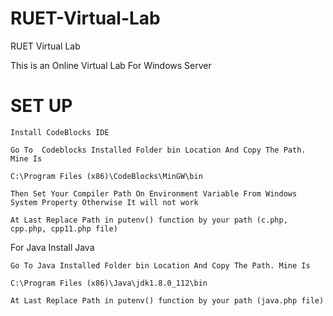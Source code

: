 # RUET-Virtual-Lab
RUET Virtual Lab

This is an Online Virtual Lab For Windows Server 

# SET UP

```
Install CodeBlocks IDE
```

```
Go To  Codeblocks Installed Folder bin Location And Copy The Path. Mine Is

C:\Program Files (x86)\CodeBlocks\MinGW\bin

```

```
Then Set Your Compiler Path On Environment Variable From Windows System Property Otherwise It will not work 

```

```
At Last Replace Path in putenv() function by your path (c.php, cpp.php, cpp11.php file)

```

For Java Install Java
```
Go To Java Installed Folder bin Location And Copy The Path. Mine Is

C:\Program Files (x86)\Java\jdk1.8.0_112\bin

```


```
At Last Replace Path in putenv() function by your path (java.php file)
```

